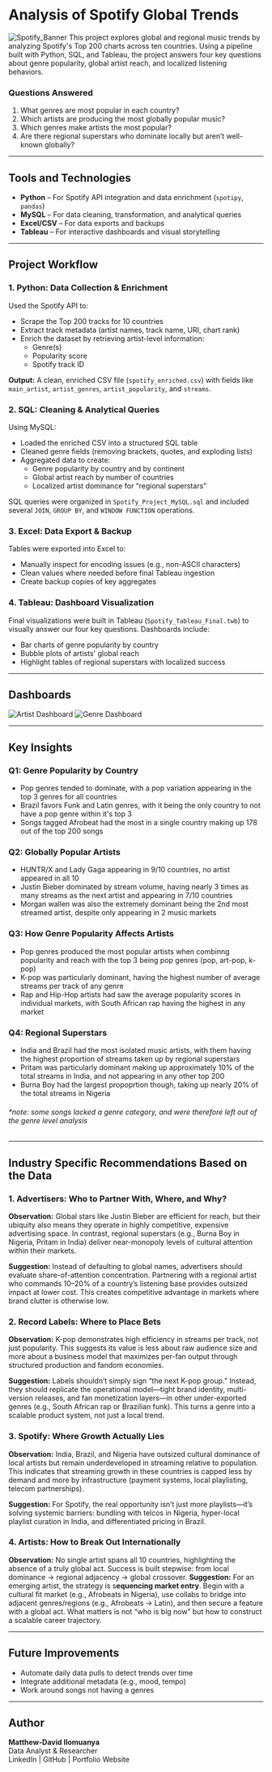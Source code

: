 # Analysis of Spotify Global Trends
![Spotify_Banner](assets/Spotify-Logo.wine.png)
This project explores global and regional music trends by analyzing Spotify's Top 200 charts across ten countries. Using a pipeline built with Python, SQL, and Tableau, the project answers four key questions about genre popularity, global artist reach, and localized listening behaviors.
### Questions Answered
1. What genres are most popular in each country?
2. Which artists are producing the most globally popular music?
4. Which genres make artists the most popular?
5. Are there regional superstars who dominate locally but aren’t well-known globally?

---

## Tools and Technologies
- **Python** – For Spotify API integration and data enrichment (`spotipy`, `pandas`)
- **MySQL** – For data cleaning, transformation, and analytical queries
- **Excel/CSV** – For data exports and backups
- **Tableau** – For interactive dashboards and visual storytelling

---

## Project Workflow

### 1. Python: Data Collection & Enrichment
Used the Spotify API to:
- Scrape the Top 200 tracks for 10 countries
- Extract track metadata (artist names, track name, URI, chart rank)
- Enrich the dataset by retrieving artist-level information:
  - Genre(s)
  - Popularity score
  - Spotify track ID

**Output:** A clean, enriched CSV file (`spotify_enriched.csv`) with fields like `main_artist`, `artist_genres`, `artist_popularity`, and `streams`.

### 2. SQL: Cleaning & Analytical Queries
Using MySQL:
- Loaded the enriched CSV into a structured SQL table
- Cleaned genre fields (removing brackets, quotes, and exploding lists)
- Aggregated data to create:
  - Genre popularity by country and by continent
  - Global artist reach by number of countries
  - Localized artist dominance for “regional superstars”

SQL queries were organized in `Spotify_Project_MySQL.sql` and included several `JOIN`, `GROUP BY`, and `WINDOW FUNCTION` operations.

### 3. Excel: Data Export & Backup
Tables were exported into Excel to:
- Manually inspect for encoding issues (e.g., non-ASCII characters)
- Clean values where needed before final Tableau ingestion
- Create backup copies of key aggregates

### 4. Tableau: Dashboard Visualization
Final visualizations were built in Tableau (`Spotify_Tableau_Final.twb`) to visually answer our four key questions. Dashboards include:
- Bar charts of genre popularity by country
- Bubble plots of artists' global reach
- Highlight tables of regional superstars with localized success

---

## Dashboards
![Artist Dashboard](assets/Artist_Dashboard.png)
![Genre Dashboard](assets/Genre_Dashboard.png)

---

## Key Insights

### Q1: Genre Popularity by Country
- Pop genres tended to dominate, with a pop variation appearing in the top 3 genres for all countries
- Brazil favors Funk and Latin genres, with it being the only country to not have a pop genre within it's top 3
- Songs tagged Afrobeat had the most in a single country making up 178 out of the top 200 songs

### Q2: Globally Popular Artists
- HUNTR/X and Lady Gaga appearing in 9/10 countries, no artist appeared in all 10
- Justin Bieber dominated by stream volume, having nearly 3 times as many streams as the next artist and appearing in 7/10 countries
- Morgan wallen was also the extremely dominant being the 2nd most streamed artist, despite only appearing in 2 music markets

### Q3: How Genre Popularity Affects Artists
- Pop genres produced the most popular artists when combinng popularity and reach with the top 3 being pop genres (pop, art-pop, k-pop)
- K-pop was particularly dominant, having the highest number of average streams per track of any genre
- Rap and Hip-Hop artists had saw the average popularity scores in individual markets, with South African rap having the highest in any market

### Q4: Regional Superstars
- India and Brazil had the most isolated music artists, with them having the highest proportion of streams taken up by regional superstars
- Pritam was particularly dominant making up approximately 10% of the total streams in India, and not appearing in any other top 200
- Burna Boy had the largest propoprtion though, taking up nearly 20% of the total streams in Nigeria

###### *note: some songs lacked a genre category, and were therefore left out of the genre level analysis
---

## Industry Specific Recommendations Based on the Data
### 1. Advertisers: Who to Partner With, Where, and Why?
**Observation:** Global stars like Justin Bieber are efficient for reach, but their ubiquity also means they operate in highly competitive, expensive advertising space. In contrast, regional superstars (e.g., Burna Boy in Nigeria, Pritam in India) deliver near-monopoly levels of cultural attention within their markets.

**Suggestion:** Instead of defaulting to global names, advertisers should evaluate share-of-attention concentration. Partnering with a regional artist who commands 10–20% of a country’s listening base provides outsized impact at lower cost. This creates competitive advantage in markets where brand clutter is otherwise low.

### 2. Record Labels: Where to Place Bets
**Observation:** K-pop demonstrates high efficiency in streams per track, not just popularity. This suggests its value is less about raw audience size and more about a business model that maximizes per-fan output through structured production and fandom economies.

**Suggestion:** Labels shouldn’t simply sign “the next K-pop group.” Instead, they should replicate the operational model—tight brand identity, multi-version releases, and fan monetization layers—in other under-exported genres (e.g., South African rap or Brazilian funk). This turns a genre into a scalable product system, not just a local trend.

### 3. Spotify: Where Growth Actually Lies
**Observation:** India, Brazil, and Nigeria have outsized cultural dominance of local artists but remain underdeveloped in streaming relative to population. This indicates that streaming growth in these countries is capped less by demand and more by infrastructure (payment systems, local playlisting, telecom partnerships).

**Suggestion:** For Spotify, the real opportunity isn’t just more playlists—it’s solving systemic barriers: bundling with telcos in Nigeria, hyper-local playlist curation in India, and differentiated pricing in Brazil.

### 4. Artists: How to Break Out Internationally
**Observation:** No single artist spans all 10 countries, highlighting the absence of a truly global act. Success is built stepwise: from local dominance → regional adjacency → global crossover.
**Suggestion:** For an emerging artist, the strategy is s**equencing market entry**. Begin with a cultural fit market (e.g., Afrobeats in Nigeria), use collabs to bridge into adjacent genres/regions (e.g., Afrobeats → Latin), and then secure a feature with a global act. What matters is not “who is big now” but how to construct a scalable career trajectory.

---
## Future Improvements
- Automate daily data pulls to detect trends over time 
- Integrate additional metadata (e.g., mood, tempo)
- Work around songs not having a genres

---

## Author
**Matthew-David Ilomuanya**  
Data Analyst & Researcher  
LinkedIn | GitHub | Portfolio Website

